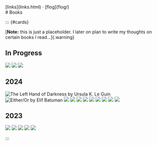 <title>Books</title>
<nav class="secondary">[links](links.html) &centerdot; [flog](flog/)</nav>
# Books

<style>
#cards img {
  margin: revert;
  min-width: 10vw;
  max-width: 15vw;
  max-height: 600px;
  object-fit: cover;
  border-radius: 2px;
}

#cards a {
  display: inherit;
}

.flex {
  gap: 10px;
  justify-content: flex-start;
  flex-wrap: wrap;
}
</style>

::: {#cards}
 <!-- for CSS specificity >.< -->

[**Note:** this is just a placeholder. I later on plan to write my thoughts on certain books I read...]{.warning}

## In Progress
<div class="flex">
<img loading="lazy" src="/assets/img/garden/books/toolsforconviviality.jpg" />
<img loading="lazy" src="/assets/img/garden/books/piranesi.jpg" />
<img loading="lazy" src="/assets/img/garden/books/prideandprejudice.jpg" />
<div></div>
</div>

## 2024

<div class="flex">
<img loading="lazy" src="/assets/img/garden/books/lhod.jpg" alt="The Left Hand of Darkness by Ursula K. Le Guin" title="The Left Hand of Darkness by Ursula K. Le Guin"/>
<img loading="lazy" src="/assets/img/garden/books/eitheror.jpg" alt="Either/Or by Elif Batuman" title="Either/Or by Elif Batuman"/>
<a href="books/dune.html"><img loading="lazy" src="/assets/img/garden/books/dune.webp" /></a>
<img loading="lazy" src="/assets/img/garden/books/kamalaharris.jpg" />
<img loading="lazy" src="/assets/img/garden/books/idiot.jpg" />
<img loading="lazy" src="/assets/img/garden/books/gita.jpg" />
<img loading="lazy" src="/assets/img/garden/books/leguintombs.jpg" />
<img loading="lazy" src="/assets/img/garden/books/leguinlathe.jpg" />
<img loading="lazy" src="/assets/img/garden/books/hitzthought.jpg" />
<img loading="lazy" src="/assets/img/garden/books/jacksonessence.jpg" />
<img loading="lazy" src="/assets/img/garden/books/snowcrash.jpg" />
<div></div>
</div>

## 2023

<div class="flex">
<img loading="lazy" src="/assets/img/garden/books/magicians.jpg" />
<img loading="lazy" src="/assets/img/garden/books/stoner.jpg" />
<img loading="lazy" src="/assets/img/garden/books/zevintomorrow.jpg" />
<img loading="lazy" src="/assets/img/garden/books/androids.jpg" />
<img loading="lazy" src="/assets/img/garden/books/leguinwizard.jpg" />
<div></div>
</div>

:::

<!--
## More
* Roadside Picnic
* Notes From Underground-->

